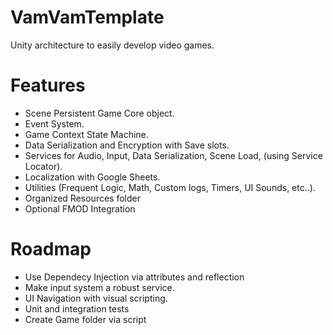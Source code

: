 # VamVamTemplate
Unity architecture to easily develop video games.

# Features
- Scene Persistent Game Core object.
- Event System.
- Game Context State Machine.
- Data Serialization and Encryption with Save slots.
- Services for Audio, Input, Data Serialization, Scene Load,  (using Service Locator).
- Localization with Google Sheets.
- Utilities (Frequent Logic, Math, Custom logs, Timers, UI Sounds, etc..).
- Organized Resources folder
- Optional FMOD Integration

# Roadmap
- Use Dependecy Injection via attributes and reflection
- Make input system a robust service.
- UI Navigation with visual scripting.
- Unit and integration tests
- Create Game folder via script
